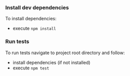 ### Install dev dependencies
To install dependencies:
- execute `npm install` 

### Run tests
To run tests navigate to project root directory and follow:
  - install dependencies (if not installed)  
  - execute `npm test`
